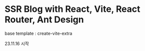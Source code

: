 # SSR Blog with React, Vite, React Router, Ant Design

base template : create-vite-extra

23.11.16 시작
